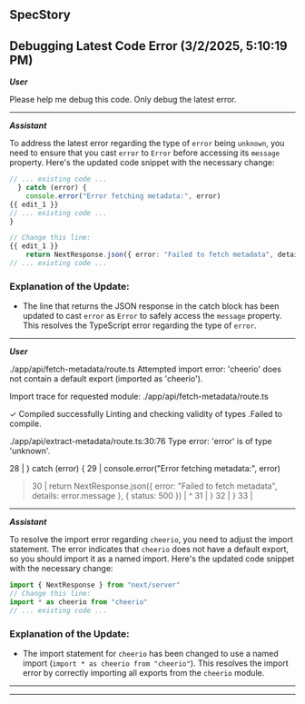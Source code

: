 ## SpecStory

## Debugging Latest Code Error (3/2/2025, 5:10:19 PM)

_**User**_

Please help me debug this code. Only debug the latest error.

---

_**Assistant**_

To address the latest error regarding the type of `error` being `unknown`, you need to ensure that you cast `error` to `Error` before accessing its `message` property. Here's the updated code snippet with the necessary change:

```language:app/api/fetch-metadata/route.ts
// ... existing code ...
  } catch (error) {
    console.error("Error fetching metadata:", error)
{{ edit_1 }}
// ... existing code ...
}

// Change this line:
{{ edit_1 }}
    return NextResponse.json({ error: "Failed to fetch metadata", details: (error as Error).message }, { status: 500 })
// ... existing code ...
```

### Explanation of the Update:
- The line that returns the JSON response in the catch block has been updated to cast `error` as `Error` to safely access the `message` property. This resolves the TypeScript error regarding the type of `error`.

---

_**User**_

./app/api/fetch-metadata/route.ts
Attempted import error: 'cheerio' does not contain a default export (imported as 'cheerio').

Import trace for requested module:
./app/api/fetch-metadata/route.ts

 ✓ Compiled successfully
   Linting and checking validity of types  .Failed to compile.

./app/api/extract-metadata/route.ts:30:76
Type error: 'error' is of type 'unknown'.

  28 |   } catch (error) {
  29 |     console.error("Error fetching metadata:", error)
> 30 |     return NextResponse.json({ error: "Failed to fetch metadata", details: error.message }, { status: 500 })
     |                                                                            ^
  31 |   }
  32 | }
  33 |

---

_**Assistant**_

To resolve the import error regarding `cheerio`, you need to adjust the import statement. The error indicates that `cheerio` does not have a default export, so you should import it as a named import. Here's the updated code snippet with the necessary change:

```language:app/api/fetch-metadata/route.ts
import { NextResponse } from "next/server"
// Change this line:
import * as cheerio from "cheerio"
// ... existing code ...
```

### Explanation of the Update:
- The import statement for `cheerio` has been changed to use a named import (`import * as cheerio from "cheerio"`). This resolves the import error by correctly importing all exports from the `cheerio` module.

---



---


